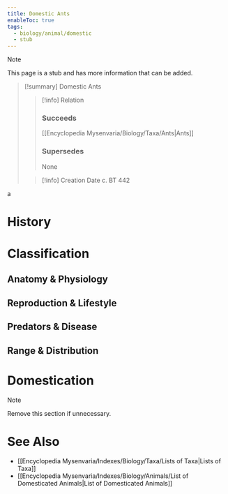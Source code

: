 ```yaml
---
title: Domestic Ants
enableToc: true
tags:
  - biology/animal/domestic
  - stub
---
```


> [!note]
> This page is a stub and has more information that can be added.

> [!summary] Domestic Ants
> > [!info] Relation
> > ### Succeeds
> > [[Encyclopedia Mysenvaria/Biology/Taxa/Ants|Ants]]
> > ### Supersedes
> > None
>
> > [!info] Creation Date
> > c. BT 442

a
# History

# Classification
## Anatomy & Physiology

## Reproduction & Lifestyle

## Predators & Disease

## Range & Distribution

# Domestication

> [!note]
> Remove this section if unnecessary.
# See Also
- [[Encyclopedia Mysenvaria/Indexes/Biology/Taxa/Lists of Taxa|Lists of Taxa]]
- [[Encyclopedia Mysenvaria/Indexes/Biology/Animals/List of Domesticated Animals|List of Domesticated Animals]]